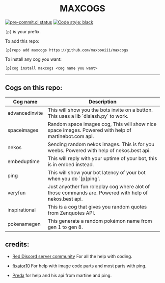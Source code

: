 <h1 align="center">MAXCOGS</h1>

[![pre-commit.ci status](https://results.pre-commit.ci/badge/github/maxbooiii/maxcogs/master.svg)](https://results.pre-commit.ci/latest/github/maxbooiii/maxcogs/master)
[![Code style: black](https://img.shields.io/badge/code%20style-black-000000.svg)](https://github.com/psf/black)

`[p]` is your prefix.

To add this repo: 

```
[p]repo add maxcogs https://github.com/maxbooiii/maxcogs
```

To install any cog you want:

```
[p]cog install maxcogs <cog name you want>
```
---------------------------------------------------------------
## Cogs on this repo: 
<table>
<thead>
<tr>
<th>Cog name</th>
<th>Description</th>
</tr>
</thead>
<tbody>
<tr>
<td>advancedinvite</td>
<td>This will show you the bots invite on a button. This uses a lib `dislash.py` to work.</td>
</tr>
<td>spaceimages</td>
<td>Random space images cog, This will show nice space images. Powered with help of martinebot.com api.</td>
</tr>
<td>nekos</td>
<td>Sending random nekos images. This is for you weebs. Powered with help of nekos.best api.</td>
</tr>
<td>embeduptime</td>
<td>This will reply with your uptime of your bot, this is in embed instead.</td>
</tr>
<td>ping</td>
<td>This will show your bot latency of your bot when you do `[p]ping`.</td>
</tr>
<td>veryfun</td>
<td>Just anyother fun roleplay cog where alot of those commands are. Powered with help of nekos.best api.</td>
</tr>
<td>inspirational</td>
<td>This is a cog that gives you random quotes from Zenquotes API.</td>
</tr>
<td>pokenamegen</td>
<td>This generate a random pokémon name from gen 1 to gen 8.</td>
</tr>
</tbody>
</table>


## credits:
- [Red Discord server community](https://discord.gg/red) For all the help with coding. 

- [fixator10](https://github.com/fixator10/Fixator10-Cogs) For help with image code parts and most parts with ping.

- [Preda](https://github.com/PredaaA/predacogs) for help and his api from martine and ping.
